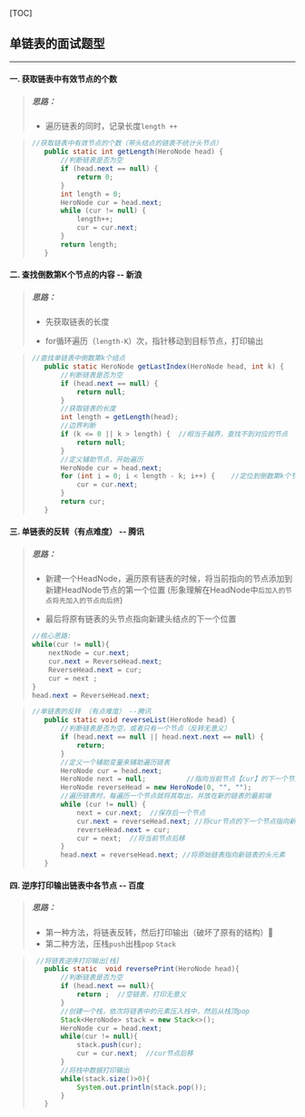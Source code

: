 [TOC]



## 单链表的面试题型

<hr>

#### 一. 获取链表中有效节点的个数

>##### 思路：
>
>+ 遍历链表的同时，记录长度`length ++`

>```java
>//获取链表中有效节点的个数（带头结点的链表不统计头节点）
>    public static int getLength(HeroNode head) {
>        //判断链表是否为空
>        if (head.next == null) {
>            return 0;
>        }
>        int length = 0;
>        HeroNode cur = head.next;
>        while (cur != null) {
>            length++;
>            cur = cur.next;
>        }
>        return length;
>    }
>```

#### 二. 查找倒数第K个节点的内容 -- 新浪

>##### 思路：
>
>+ 先获取链表的长度
>
>+ for循环遍历（`length-K`）次，指针移动到目标节点，打印输出

>```java
> //查找单链表中倒数第k个结点
>    public static HeroNode getLastIndex(HeroNode head, int k) {
>        //判断链表是否为空
>        if (head.next == null) {
>            return null;
>        }
>        //获取链表的长度
>        int length = getLength(head);
>        //边界判断
>        if (k <= 0 || k > length) {  //相当于越界，查找不到对应的节点
>            return null;
>        }
>        //定义辅助节点，开始遍历
>        HeroNode cur = head.next;
>        for (int i = 0; i < length - k; i++) {    //定位到倒数第k个节点
>            cur = cur.next;
>        }
>        return cur;
>    }
>```

#### 三. 单链表的反转（有点难度） -- 腾讯

>##### 思路：
>
>+ 新建一个HeadNode，遍历原有链表的时候，将当前指向的节点添加到新建HeadNode节点的第一个位置 (形象理解在HeadNode中`后加入的节点将先加入的节点向后挤`)
>
>+ 最后将原有链表的头节点指向新建头结点的下一个位置
>
>  ```java
>  //核心思路:
>  while(cur != null){
>      nextNode = cur.next; 
>      cur.next = ReverseHead.next;
>      ReverseHead.next = cur;
>      cur = next ;
>  }
>  head.next = ReverseHead.next;
>  ```

>```java
>//单链表的反转 （有点难度） --腾讯
>    public static void reverseList(HeroNode head) {
>        //判断链表是否为空，或者只有一个节点（反转无意义）
>        if (head.next == null || head.next.next == null) {
>            return;
>        }
>        //定义一个辅助变量来辅助遍历链表
>        HeroNode cur = head.next;
>        HeroNode next = null;          //指向当前节点【cur】的下一个节点
>        HeroNode reverseHead = new HeroNode(0, "", "");
>        //遍历链表时，每遍历一个节点就将其取出，并放在新的链表的最前端
>        while (cur != null) {
>            next = cur.next;  //保存后一个节点
>            cur.next = reverseHead.next; //将cur节点的下一个节点指向新链表的最前端
>            reverseHead.next = cur;
>            cur = next;  //将当前节点后移
>        }
>        head.next = reverseHead.next; //将原始链表指向新链表的头元素
>    }
>```

#### 四. 逆序打印输出链表中各节点 -- 百度

>##### 思路：
>
>+ 第一种方法，将链表反转，然后打印输出（破坏了原有的结构）:small_red_triangle:
>+ 第二种方法，压栈`push`出栈`pop`    `Stack`

>```java
>  //将链表逆序打印输出[栈]
>    public static  void reversePrint(HeroNode head){
>        //判断链表是否为空
>        if (head.next == null){
>            return ;  //空链表，打印无意义
>        }
>        //创建一个栈，依次将链表中的元素压入栈中，然后从栈顶pop
>        Stack<HeroNode> stack = new Stack<>();
>        HeroNode cur = head.next;
>        while(cur != null){
>            stack.push(cur);
>            cur = cur.next;  //cur节点后移
>        }
>        //将栈中数据打印输出
>        while(stack.size()>0){
>            System.out.println(stack.pop());
>        }
>    }
>```

